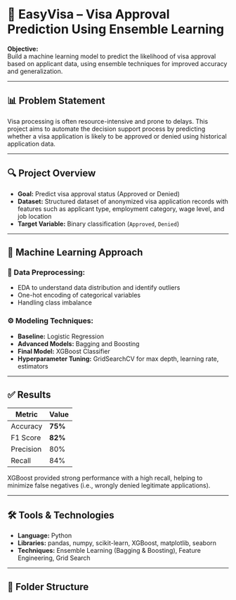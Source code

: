 # 🛂 EasyVisa – Visa Approval Prediction Using Ensemble Learning

**Objective:**  
Build a machine learning model to predict the likelihood of visa approval based on applicant data, using ensemble techniques for improved accuracy and generalization.

---

## 📊 Problem Statement

Visa processing is often resource-intensive and prone to delays. This project aims to automate the decision support process by predicting whether a visa application is likely to be approved or denied using historical application data.

---

## 🔍 Project Overview

- **Goal:** Predict visa approval status (Approved or Denied)
- **Dataset:** Structured dataset of anonymized visa application records with features such as applicant type, employment category, wage level, and job location
- **Target Variable:** Binary classification (`Approved`, `Denied`)

---

## 🧠 Machine Learning Approach

### 🔧 Data Preprocessing:
- EDA to understand data distribution and identify outliers
- One-hot encoding of categorical variables
- Handling class imbalance

### ⚙️ Modeling Techniques:
- **Baseline:** Logistic Regression
- **Advanced Models:** Bagging and Boosting
- **Final Model:** XGBoost Classifier
- **Hyperparameter Tuning:** GridSearchCV for max depth, learning rate, estimators

---

## ✅ Results

| Metric        | Value   |
|---------------|---------|
| Accuracy      | **75%** |
| F1 Score      | **82%** |
| Precision     | 80%     |
| Recall        | 84%     |

XGBoost provided strong performance with a high recall, helping to minimize false negatives (i.e., wrongly denied legitimate applications).

---

## 🛠️ Tools & Technologies

- **Language:** Python
- **Libraries:** pandas, numpy, scikit-learn, XGBoost, matplotlib, seaborn
- **Techniques:** Ensemble Learning (Bagging & Boosting), Feature Engineering, Grid Search

---

## 📁 Folder Structure

